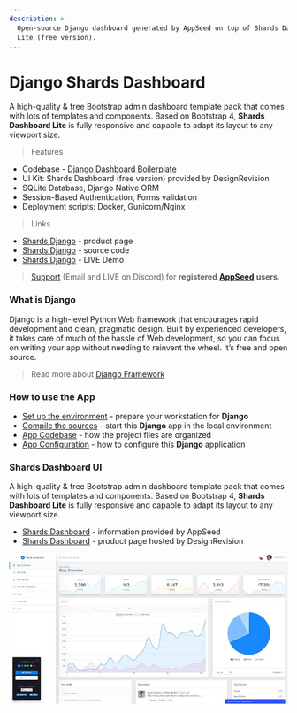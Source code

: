 ```yaml
---
description: >-
  Open-source Django dashboard generated by AppSeed on top of Shards Dashboard
  Lite (free version).
---
```


# Django Shards Dashboard

A high-quality & free Bootstrap admin dashboard template pack that comes with lots of templates and components. Based on Bootstrap 4, **Shards Dashboard Lite** is fully responsive and capable to adapt its layout to any viewport size.

> Features

- Codebase - [Django Dashboard Boilerplate](../../boilerplate-code/django-dashboard.md)
- UI Kit: Shards Dashboard (free version) provided by DesignRevision
- SQLite Database, Django Native ORM
- Session-Based Authentication, Forms validation
- Deployment scripts: Docker, Gunicorn/Nginx

> Links

- [Shards Django](https://appseed.us/admin-dashboards/django-dashboard-shards) - product page
- [Shards Django](https://github.com/app-generator/django-dashboard-shards) - source code
- [Shards Django](https://django-dashboard-shards.appseed.us/) - LIVE Demo

> [Support](https://appseed.us/support) (Email and LIVE on Discord) for **registered** [**AppSeed**](https://appseed.us/) **users**.

### What is Django

Django is a high-level Python Web framework that encourages rapid development and clean, pragmatic design. Built by experienced developers, it takes care of much of the hassle of Web development, so you can focus on writing your app without needing to reinvent the wheel. It’s free and open source.

> Read more about [Django Framework](../../content/what-is/django.md)

### How to use the App

- [Set up the environment](../../boilerplate-code/django-dashboard.md#environment-1) - prepare your workstation for **Django**
- [Compile the sources](../../boilerplate-code/django-dashboard.md#build-the-app-1) - start this **Django** app in the local environment
- [App Codebase](../../boilerplate-code/django-dashboard.md#app-codebase) - how the project files are organized
- [App Configuration](../../boilerplate-code/django-dashboard.md#app-configuration) - how to configure this **Django** application

### Shards Dashboard UI

A high-quality & free Bootstrap admin dashboard template pack that comes with lots of templates and components. Based on Bootstrap 4, **Shards Dashboard Lite** is fully responsive and capable to adapt its layout to any viewport size.

- [Shards Dashboard](../../content/bootstrap-template/shards-dashboard.md) - information provided by AppSeed
- [Shards Dashboard](https://designrevision.com/downloads/shards-dashboard-lite/) - product page hosted by DesignRevision

![Shards Dashboard - Free Bootstrap Template.](../../../static/assets/shards-dashboard.jpg)
